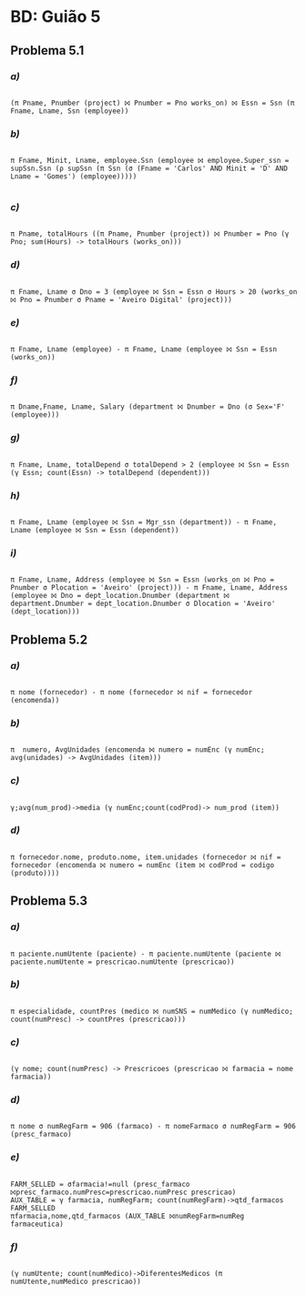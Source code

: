 # BD: Guião 5


## ​Problema 5.1
 
### *a)*

```

(π Pname, Pnumber (project) ⨝ Pnumber = Pno works_on) ⨝ Essn = Ssn (π Fname, Lname, Ssn (employee))

```


### *b)* 

```

π Fname, Minit, Lname, employee.Ssn (employee ⨝ employee.Super_ssn = supSsn.Ssn (ρ supSsn (π Ssn (σ (Fname = 'Carlos' AND Minit = 'D' AND Lname = 'Gomes') (employee)))))


```


### *c)* 

```

π Pname, totalHours ((π Pname, Pnumber (project)) ⨝ Pnumber = Pno (γ Pno; sum(Hours) -> totalHours (works_on)))

```


### *d)* 

```

π Fname, Lname σ Dno = 3 (employee ⨝ Ssn = Essn σ Hours > 20 (works_on ⨝ Pno = Pnumber σ Pname = 'Aveiro Digital' (project)))

```


### *e)* 

```

π Fname, Lname (employee) - π Fname, Lname (employee ⨝ Ssn = Essn (works_on))

```


### *f)* 

```

π Dname,Fname, Lname, Salary (department ⨝ Dnumber = Dno (σ Sex='F' (employee)))

```


### *g)* 

```

π Fname, Lname, totalDepend σ totalDepend > 2 (employee ⨝ Ssn = Essn (γ Essn; count(Essn) -> totalDepend (dependent)))

```


### *h)* 

```

π Fname, Lname (employee ⨝ Ssn = Mgr_ssn (department)) - π Fname, Lname (employee ⨝ Ssn = Essn (dependent))

```


### *i)* 

```

π Fname, Lname, Address (employee ⨝ Ssn = Essn (works_on ⨝ Pno = Pnumber σ Plocation = 'Aveiro' (project))) - π Fname, Lname, Address (employee ⨝ Dno = dept_location.Dnumber (department ⨝ department.Dnumber = dept_location.Dnumber σ Dlocation = 'Aveiro' (dept_location)))

```


## ​Problema 5.2

### *a)*

```

π nome (fornecedor) - π nome (fornecedor ⨝ nif = fornecedor (encomenda)) 

```

### *b)* 

```

π  numero, AvgUnidades (encomenda ⨝ numero = numEnc (γ numEnc; avg(unidades) -> AvgUnidades (item)))

```


### *c)* 

```

γ;avg(num_prod)->media (γ numEnc;count(codProd)-> num_prod (item))

```


### *d)* 

```

π fornecedor.nome, produto.nome, item.unidades (fornecedor ⨝ nif = fornecedor (encomenda ⨝ numero = numEnc (item ⨝ codProd = codigo (produto))))

```


## ​Problema 5.3

### *a)*

```

π paciente.numUtente (paciente) - π paciente.numUtente (paciente ⨝ paciente.numUtente = prescricao.numUtente (prescricao))

```

### *b)* 

```

π especialidade, countPres (medico ⨝ numSNS = numMedico (γ numMedico; count(numPresc) -> countPres (prescricao)))

```


### *c)* 

```

(γ nome; count(numPresc) -> Prescricoes (prescricao ⨝ farmacia = nome farmacia))

```


### *d)* 

```

π nome σ numRegFarm = 906 (farmaco) - π nomeFarmaco σ numRegFarm = 906 (presc_farmaco)

```

### *e)* 

```

FARM_SELLED = σfarmacia!=null (presc_farmaco ⨝presc_farmaco.numPresc=prescricao.numPresc prescricao)
AUX_TABLE = γ farmacia, numRegFarm; count(numRegFarm)->qtd_farmacos FARM_SELLED
πfarmacia,nome,qtd_farmacos (AUX_TABLE ⨝numRegFarm=numReg farmaceutica)

```

### *f)* 

```

(γ numUtente; count(numMedico)->DiferentesMedicos (π numUtente,numMedico prescricao))

```
